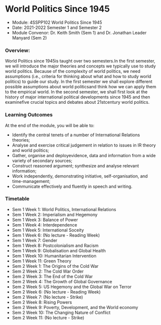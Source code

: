 <h1>World Politics Since 1945</h1>

- Module: 4SSPP102 World Politics Since 1945
- Date: 2021-2022 Semester 1 and Semester 2
- Module Convenor: Dr. Keith Smith (Sem 1) and Dr. Jonathan Leader Manyard (Sem 2)

<h3>Overview:</h3>
World Politics since 1945is taught over two semesters.In the first semester, we will introduce the  major  theories  and  concepts  we  typically  use  to  study  world  politics.  Because  of  the complexity of world politics, we need assumptions (i.e., criteria for thinking about what and how to study world politics) to guide our study. In the first semester we shall explore different possible assumptions about world politicsand think how we can apply them to the empirical world. In the second semester, we shall first look at the history of major international political developments since 1945 and then examinefive crucial topics and debates about 21stcentury world politics. 

<h3>Learning Outcomes</h3>
At the end of the module, you will be able to:

- Identify the central tenets of a number of International Relations theories;
- Analyse  and  exercise  critical  judgement  in  relation  to  issues  in  IR  theory  and  world politics;
- Gather,  organise  and  deployevidence,  data  and  information  from  a  wide  variety  of secondary sources;
- Construct reasoned argument; synthesize and analyse relevant information;
- Work    independently,    demonstrating    initiative,    self-organisation,    and    time-management;
- Communicate effectively and fluently in speech and writing.

<h3>Timetable</h3>

- Sem 1 Week 1: World Politics, International Relations
- Sem 1 Week 2: Imperialism and Hegemony
- Sem 1 Week 3: Balance of Power
- Sem 1 Week 4: Interdependence
- Sem 1 Week 5: International Soceity
- Sem 1 Week 6: (No lecture - Reading Week)
- Sem 1 Week 7: Gender
- Sem 1 Week 8: Postcolonialism and Racism
- Sem 1 Week 9: Globalisation and Global Health
- Sem 1 Week 10: Humanitarian Intervention
- Sem 1 Week 11: Green Theory
- Sem 2 Week 1: The Origins of the Cold War
- Sem 2 Week 2: The Cold War Order
- Sem 2 Week 3: The End of the Cold War
- Sem 2 Week 4: The Growth of Global Governance
- Sem 2 Week 5: US Hegemony and the Global War on Terror
- Sem 2 Week 6: (No lecture - Reading Week)
- Sem 2 Week 7: (No lecture - Strike)
- Sem 2 Week 8: Rising Powers
- Sem 2 Week 9: Poverty, Development, and the World economy
- Sem 2 Week 10: The Changing Nature of Conflict
- Sem 2 Week 11: (No lecture - Strike)
